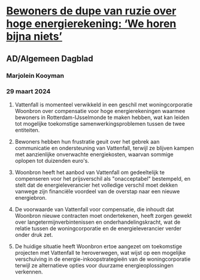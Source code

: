 # [Bewoners de dupe van ruzie over hoge energierekening: ‘We horen bijna niets’](https://advance.lexis.com/api/document?collection=news&id=urn:contentItem:6BNK-R3J1-DY0X-9179-00000-00&context=1519360)
## AD/Algemeen Dagblad
### Marjolein Kooyman
### 29 maart 2024

1. Vattenfall is momenteel verwikkeld in een geschil met woningcorporatie Woonbron over compensatie voor hoge energierekeningen waarmee bewoners in Rotterdam-IJsselmonde te maken hebben, wat kan leiden tot mogelijke toekomstige samenwerkingsproblemen tussen de twee entiteiten.

2. Bewoners hebben hun frustratie geuit over het gebrek aan communicatie en ondersteuning van Vattenfall, terwijl ze blijven kampen met aanzienlijke onverwachte energiekosten, waarvan sommige oplopen tot duizenden euro's.

3. Woonbron heeft het aanbod van Vattenfall om gedeeltelijk te compenseren voor het prijsverschil als "onacceptabel" bestempeld, en stelt dat de energieleverancier het volledige verschil moet dekken vanwege zijn financiële voordeel van de overstap naar een nieuwe energiebron.

4. De voorwaarde van Vattenfall voor compensatie, die inhoudt dat Woonbron nieuwe contracten moet ondertekenen, heeft zorgen gewekt over langetermijnverbintenissen en onderhandelingskracht, wat de relatie tussen de woningcorporatie en de energieleverancier verder onder druk zet.

5. De huidige situatie heeft Woonbron ertoe aangezet om toekomstige projecten met Vattenfall te heroverwegen, wat wijst op een mogelijke verschuiving in de energie-inkoopstrategieën van de woningcorporatie terwijl ze alternatieve opties voor duurzame energieoplossingen verkennen.